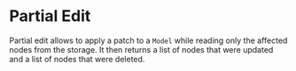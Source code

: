 # Partial Edit

Partial edit allows to apply a patch to a `Model` while reading only the
affected nodes from the storage. It then returns a list of nodes that were
updated and a list of nodes that were deleted.
